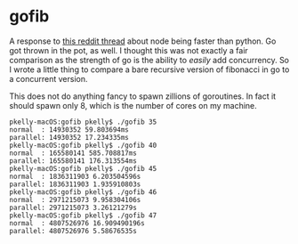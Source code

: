 # gofib

A response to 
[this reddit thread](https://www.reddit.com/r/javascript/comments/lg80p2/nodejs_14_is_over_20x_faster_than_python38_for/gmq2s0b/)
about node being faster than python. Go got thrown in the pot, as well. I
thought this was not exactly a fair comparison as the strength of go is the
ability to *easily* add concurrency. So I wrote a little thing to compare a bare
recursive version of fibonacci in go to a concurrent version.

This does not do anything fancy to spawn zillions of goroutines. In fact it
should spawn only 8, which is the number of cores on my machine.

    pkelly-macOS:gofib pkelly$ ./gofib 35
    normal  : 14930352 59.803694ms
    parallel: 14930352 17.234335ms
    pkelly-macOS:gofib pkelly$ ./gofib 40
    normal  : 165580141 585.708817ms
    parallel: 165580141 176.313554ms
    pkelly-macOS:gofib pkelly$ ./gofib 45
    normal  : 1836311903 6.203504596s
    parallel: 1836311903 1.935910803s
    pkelly-macOS:gofib pkelly$ ./gofib 46
    normal  : 2971215073 9.958304106s
    parallel: 2971215073 3.26121279s
    pkelly-macOS:gofib pkelly$ ./gofib 47
    normal  : 4807526976 16.909490196s
    parallel: 4807526976 5.58676535s
